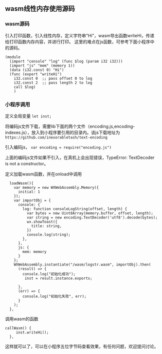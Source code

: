 ## wasm线性内存使用源码

### wasm源码

引入打印函数，引入线性内存，定义字符串"Hi"，wasm导出函数writeHi，传递给打印函数内存内容，并进行打印。
这里的难点在js函数，可参考下面小程序中的源码。

```
(module
  (import "console" "log" (func $log (param i32 i32)))
  (import "js" "mem" (memory 1))
  (data (i32.const 0) "Hi")
  (func (export "writeHi")
    i32.const 0  ;; pass offset 0 to log
    i32.const 2  ;; pass length 2 to log
    call $log)
	)

```

### 小程序调用

定义全局变量
`let inst;`

将编码js文件下载，需要lib下面的两个文件（encoding.js,encoding-indexes.js），放入到小程序要引用的目录内。该js下载地址为
`https://github.com/inexorabletash/text-encoding`

引入编码js，
`var encoding = require("encoding.js")`

上面的编码js文件如果不引入，在真机上会出现错误，TypeError: TextDecoder is not a constructor。


定义加载wasm函数，并在onload中调用
```
  loadWasm(){
    var memory = new WXWebAssembly.Memory({
      initial: 1
    });
    var importObj = {
      console: {
        log: function consoleLogString(offset, length) {
          var bytes = new Uint8Array(memory.buffer, offset, length);
          var string = new encoding.TextDecoder('utf8').decode(bytes);
          wx.showToast({
            title: string,
          })
          console.log(string);
        },
      },
      js: {
        mem: memory
      }
    };
    WXWebAssembly.instantiate("/wasm/logstr.wasm", importObj).then(
      (result) => {
        console.log("初始化成功");
         inst = result.instance.exports;
       
      },
      (err) => {
        console.log("初始化失败", err);
      }
    );
  },
```

调用wasm的函数
```
callWasm() {
     inst.writeHi();
  },
```

这样就可以了，可以在小程序五位字节码查看效果，有任何问题，欢迎提问讨论。